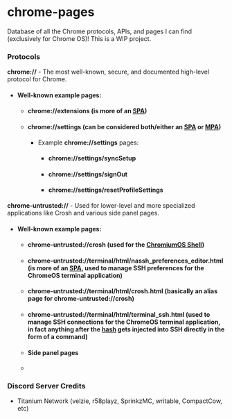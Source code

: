 # chrome-pages
Database of all the Chrome protocols, APIs, and pages I can find (exclusively for Chrome OS)! This is a WIP project.

### Protocols

**chrome://** - The most well-known, secure, and documented high-level protocol for Chrome.
  - #### Well-known example pages:
    - #### chrome://extensions (is more of an [SPA](https://developer.mozilla.org/en-US/docs/Glossary/SPA))
    - #### chrome://settings (can be considered both/either an [SPA](https://developer.mozilla.org/en-US/docs/Glossary/SPA) or [MPA](https://asperbrothers.com/blog/spa-vs-mpa/))
      - Example **chrome://settings** pages:
        - #### chrome://settings/syncSetup
        - #### chrome://settings/signOut
        - #### chrome://settings/resetProfileSettings

**chrome-untrusted://** - Used for lower-level and more specialized applications like Crosh and various side panel pages.
  - #### Well-known example pages:
    - #### chrome-untrusted://crosh (used for the [ChromiumOS Shell](https://chromium.googlesource.com/chromiumos/platform2/+/HEAD/crosh/README.md))
    - #### chrome-untrusted://terminal/html/nassh_preferences_editor.html (is more of an [SPA](https://developer.mozilla.org/en-US/docs/Glossary/SPA), used to manage SSH preferences for the ChromeOS terminal application)
    - #### chrome-untrusted://terminal/html/crosh.html (basically an alias page for chrome-untrusted://crosh)
    - #### chrome-untrusted://terminal/html/terminal_ssh.html (used to manage SSH connections for the ChromeOS terminal application, in fact anything after the [hash](https://developer.mozilla.org/en-US/docs/Web/API/URL/hash) gets injected into SSH directly in the form of a command)
    - #### Side panel pages
    - 

### Discord Server Credits
  - Titanium Network (velzie, r58playz, SprinkzMC, writable, CompactCow, etc)
